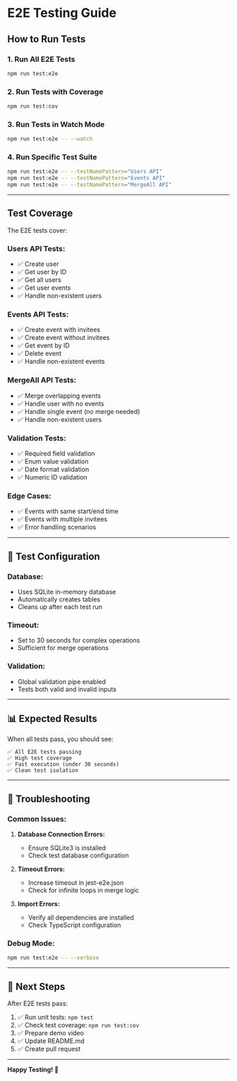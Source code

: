 # E2E Testing Guide

## **How to Run Tests**

### **1. Run All E2E Tests**
```bash
npm run test:e2e
```

### **2. Run Tests with Coverage**
```bash
npm run test:cov
```

### **3. Run Tests in Watch Mode**
```bash
npm run test:e2e -- --watch
```

### **4. Run Specific Test Suite**
```bash
npm run test:e2e -- --testNamePattern="Users API"
npm run test:e2e -- --testNamePattern="Events API"
npm run test:e2e -- --testNamePattern="MergeAll API"
```

---

## **Test Coverage**

The E2E tests cover:

### **Users API Tests:**
- ✅ Create user
- ✅ Get user by ID
- ✅ Get all users
- ✅ Get user events
- ✅ Handle non-existent users

### **Events API Tests:**
- ✅ Create event with invitees
- ✅ Create event without invitees
- ✅ Get event by ID
- ✅ Delete event
- ✅ Handle non-existent events

### **MergeAll API Tests:**
- ✅ Merge overlapping events
- ✅ Handle user with no events
- ✅ Handle single event (no merge needed)
- ✅ Handle non-existent users

### **Validation Tests:**
- ✅ Required field validation
- ✅ Enum value validation
- ✅ Date format validation
- ✅ Numeric ID validation

### **Edge Cases:**
- ✅ Events with same start/end time
- ✅ Events with multiple invitees
- ✅ Error handling scenarios

---

## 🔧 **Test Configuration**

### **Database:**
- Uses SQLite in-memory database
- Automatically creates tables
- Cleans up after each test run

### **Timeout:**
- Set to 30 seconds for complex operations
- Sufficient for merge operations

### **Validation:**
- Global validation pipe enabled
- Tests both valid and invalid inputs

---

## 📊 **Expected Results**

When all tests pass, you should see:
```
✅ All E2E tests passing
✅ High test coverage
✅ Fast execution (under 30 seconds)
✅ Clean test isolation
```

---

## 🐛 **Troubleshooting**

### **Common Issues:**

1. **Database Connection Errors:**
   - Ensure SQLite3 is installed
   - Check test database configuration

2. **Timeout Errors:**
   - Increase timeout in jest-e2e.json
   - Check for infinite loops in merge logic

3. **Import Errors:**
   - Verify all dependencies are installed
   - Check TypeScript configuration

### **Debug Mode:**
```bash
npm run test:e2e -- --verbose
```

---

## 🚀 **Next Steps**

After E2E tests pass:
1. ✅ Run unit tests: `npm test`
2. ✅ Check test coverage: `npm run test:cov`
3. ✅ Prepare demo video
4. ✅ Update README.md
5. ✅ Create pull request

---

**Happy Testing! 🎉**
